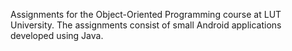 Assignments for the Object-Oriented Programming course at LUT University. The assignments consist of small Android applications developed using Java.
